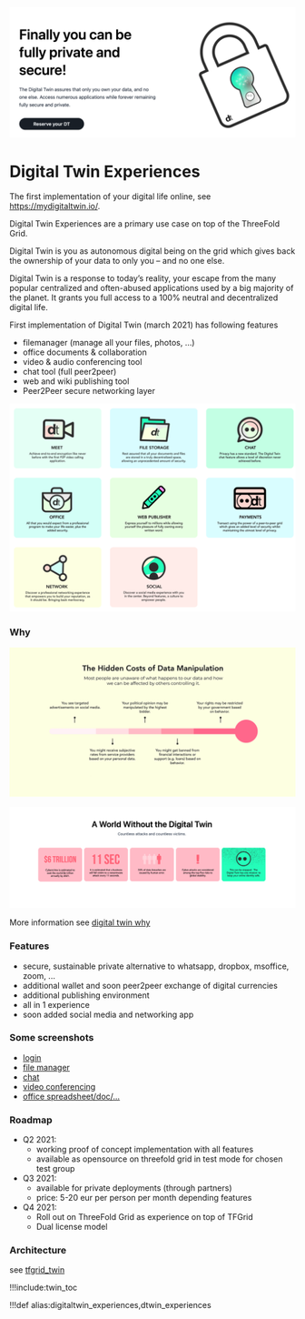 ![](img/twin1.png)

# Digital Twin Experiences

The first implementation of your digital life online, see https://mydigitaltwin.io/.

Digital Twin Experiences are a primary use case on top of the ThreeFold Grid.

Digital Twin is you as autonomous digital being on the grid which gives back the ownership of your data to only you – and no one else.

Digital Twin is a response to today’s reality, your escape from the many popular centralized and often-abused applications used by a big majority of the planet. It grants you full access to a 100% neutral and decentralized digital life.

First implementation of Digital Twin (march 2021) has following features

- filemanager (manage all your files, photos, …)
- office documents & collaboration
- video & audio conferencing tool
- chat tool (full peer2peer)
- web and wiki publishing tool
- Peer2Peer secure networking layer

![](img/digitaltwin1.png)


### Why

![](img/hiddencosts.png)

![](img/whydigitwin1.png)

More information see [digital twin why](why_digital_twin)

### Features

- secure, sustainable private alternative to whatsapp, dropbox, msoffice, zoom, ...
- additional wallet and soon peer2peer exchange of digital currencies
- additional publishing environment
- all in 1 experience
- soon added social media and networking app

### Some screenshots

- [login](twin_login)
- [file manager](file_manager)
- [chat](twin_chat)
- [video conferencing](videochat)
- [office spreadsheet/doc/...](twin_office)

### Roadmap

- Q2 2021: 
  - working proof of concept implementation with all features
  - available as opensource on threefold grid in test mode for chosen test group
- Q3 2021: 
  - available for private deployments (through partners)
  - price: 5-20 eur per person per month depending features
- Q4 2021:
  - Roll out on ThreeFold Grid as experience on top of TFGrid
  - Dual license model
  
### Architecture

see [tfgrid_twin](tfgrid_twin)


!!!include:twin_toc

!!!def alias:digitaltwin_experiences,dtwin_experiences